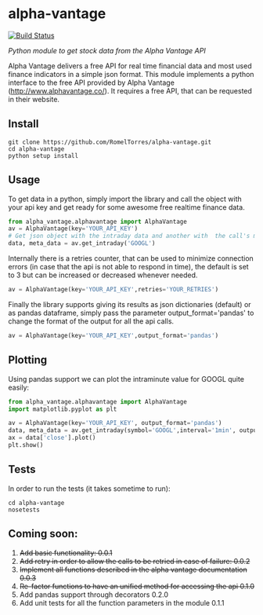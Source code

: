 # alpha-vantage

[![Build Status](https://travis-ci.org/RomelTorres/alpha-vantage.png?branch=master)](https://travis-ci.org/RomelTorres/alpha-vantage)

*Python module to get stock data from the Alpha Vantage API*

Alpha Vantage delivers a free API for real time financial data and most used finance indicators in a simple json format. This module implements a python interface to the free API provided by Alpha
Vantage (http://www.alphavantage.co/). It requires a free API, that can be requested in their website.

## Install
```shell
git clone https://github.com/RomelTorres/alpha-vantage.git
cd alpha-vantage
python setup install
```

## Usage
To get data in a python, simply import the library and call the object with your api key and get ready for some awesome free realtime finance data.
```python
from alpha_vantage.alphavantage import AlphaVantage
av = AlphaVantage(key='YOUR_API_KEY')
# Get json object with the intraday data and another with  the call's metadata
data, meta_data = av.get_intraday('GOOGL')
```
Internally there is a retries counter, that can be used to minimize connection errors (in case that the api is not able to respond in time), the default is set to
3 but can be increased or decreased whenever needed.
```python
av = AlphaVantage(key='YOUR_API_KEY',retries='YOUR_RETRIES')
```
Finally the library supports giving its results as json dictionaries (default) or as pandas dataframe, simply pass the parameter output_format='pandas' to change
the format of the output for all the api calls.
```python
av = AlphaVantage(key='YOUR_API_KEY',output_format='pandas')
```

## Plotting
Using pandas support we can plot the intraminute value for GOOGL quite easily:

```python
from alpha_vantage.alphavantage import AlphaVantage
import matplotlib.pyplot as plt

av = AlphaVantage(key='YOUR_API_KEY', output_format='pandas')
data, meta_data = av.get_intraday(symbol='GOOGL',interval='1min', outputsize='full')
ax = data['close'].plot()
plt.show()
```

## Tests

In order to run the tests  (it takes sometime to run):
```shell
cd alpha-vantage
nosetests
```

## Coming soon:
1. ~~Add basic functionality: 0.0.1~~
2. ~~Add retry in order to allow the calls to be retried in case of failure: 0.0.2~~
3. ~~Implement all functions described in the alpha vantage documentation 0.0.3~~
4. ~~Re-factor functions to have an unified method for accessing the api 0.1.0~~
5. Add pandas support through decorators 0.2.0
6. Add unit tests for all the function parameters in the module 0.1.1
